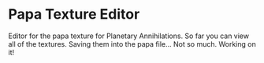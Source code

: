 Papa Texture Editor
====

Editor for the papa texture for Planetary Annihilations.
So far you can view all of the textures. Saving them into the papa file... Not so much. Working on it!

